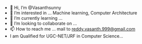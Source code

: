 - 👋 Hi, I’m @Vasanthsunny
- 👀 I’m interested in ... Machine learning, Computer Architecture
- 🌱 I’m currently learning ... 
- 💞️ I’m looking to collaborate on ...
- 📫 How to reach me ... mail to reddy.vasanth.999@gmail.com
- I am Qualified for UGC-NET/JRF in Computer Science...

<!---
Vasanthsunny/Vasanthsunny is a ✨ special ✨ repository because its `README.md` (this file) appears on your GitHub profile.
You can click the Preview link to take a look at your changes.
--->
